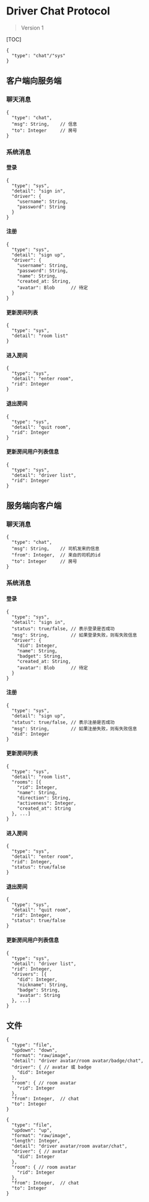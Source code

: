 # Driver Chat Protocol

> Version 1

[TOC]

```
{
  "type": "chat"/"sys"
}

```

## 客户端向服务端

### 聊天消息

```
{
  "type": "chat",
  "msg": String,    // 信息
  "to": Integer     // 房号
}
```

### 系统消息

#### 登录

```
{
  "type": "sys",
  "detail": "sign in",
  "driver": {
    "username": String,
    "password": String
  }
}
```

#### 注册

```
{
  "type": "sys",
  "detail": "sign up",
  "driver": {
    "username": String,
    "password": String,
    "name": String,
    "created_at: String,
    "avatar": Blob      // 待定
  }
}
```

#### 更新房间列表

```
{
  "type": "sys",
  "detail": "room list"
}
```

#### 进入房间

```
{
  "type": "sys",
  "detail": "enter room",
  "rid": Integer
}
```

#### 退出房间

```
{
  "type": "sys",
  "detail": "quit room",
  "rid": Integer
}
```

#### 更新房间用户列表信息

```
{
  "type": "sys",
  "detail": "driver list",
  "rid": Integer
}
```

## 服务端向客户端

### 聊天消息

```
{
  "type": "chat",
  "msg": String,    // 司机发来的信息
  "from": Integer,  // 来自的司机的id
  "to": Integer     // 房号
}
```

### 系统消息

#### 登录

```
{
  "type": "sys",
  "detail": "sign in",
  "status": true/false, // 表示登录是否成功
  "msg": String,        // 如果登录失败，则有失败信息
  "driver": {
    "did": Integer,
    "name": String,
    "badget": String,
    "created_at: String,
    "avatar": Blob      // 待定
  }
}
```

#### 注册

```
{
  "type": "sys",
  "detail": "sign up",
  "status": true/false, // 表示注册是否成功
  "msg": String,        // 如果注册失败，则有失败信息
  "did": Integer
}
```

#### 更新房间列表

```
{
  "type": "sys",
  "detail": "room list",
  "rooms": [{
    "rid": Integer,
    "name": String,
    "direction": String,
    "activeness": Integer,
    "created_at": String
  }, ...]
}
```

#### 进入房间

```
{
  "type": "sys",
  "detail": "enter room",
  "rid": Integer,
  "status": true/false
}
```

#### 退出房间

```
{
  "type": "sys",
  "detail": "quit room",
  "rid": Integer,
  "status": true/false
}
```

#### 更新房间用户列表信息

```
{
  "type": "sys",
  "detail": "driver list",
  "rid": Integer,
  "drivers": [{
    "did": Integer,
    "nickname": String,
    "badge": String,
    "avatar": String
  }, ...]
}
```

## 文件

```
{
  "type": "file",
  "updown": "down",
  "format": "raw/image",
  "detail": "driver avatar/room avatar/badge/chat",
  "driver": { // avatar 或 badge
    "did": Integer
  },
  "room": { // room avatar
    "rid": Integer
  },
  "from": Integer,  // chat
  "to": Integer
}
```

```
{
  "type": "file",
  "updown": "up",
  "format": "raw/image",
  "length": Integer,
  "detail": "driver avatar/room avatar/chat",
  "driver": { // avatar
    "did": Integer
  },
  "room": { // room avatar
    "rid": Integer
  },
  "from": Integer,  // chat
  "to": Integer
}
```

